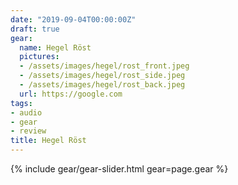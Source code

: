 ```yaml
---
date: "2019-09-04T00:00:00Z"
draft: true
gear:
  name: Hegel Röst
  pictures:
  - /assets/images/hegel/rost_front.jpeg
  - /assets/images/hegel/rost_side.jpeg
  - /assets/images/hegel/rost_back.jpeg
  url: https://google.com
tags:
- audio
- gear
- review
title: Hegel Röst
---
```


{% include gear/gear-slider.html gear=page.gear %}